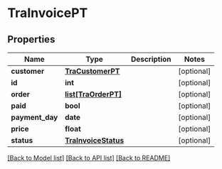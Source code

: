# TraInvoicePT

## Properties
Name | Type | Description | Notes
------------ | ------------- | ------------- | -------------
**customer** | [**TraCustomerPT**](TraCustomerPT.md) |  | [optional] 
**id** | **int** |  | [optional] 
**order** | [**list[TraOrderPT]**](TraOrderPT.md) |  | [optional] 
**paid** | **bool** |  | [optional] 
**payment_day** | **date** |  | [optional] 
**price** | **float** |  | [optional] 
**status** | [**TraInvoiceStatus**](TraInvoiceStatus.md) |  | [optional] 

[[Back to Model list]](../README.md#documentation-for-models) [[Back to API list]](../README.md#documentation-for-api-endpoints) [[Back to README]](../README.md)


